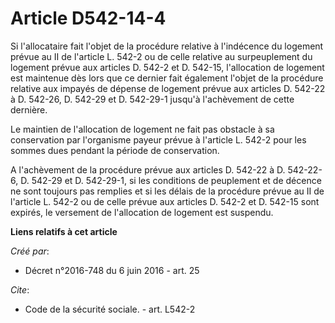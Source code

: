 # Article D542-14-4

Si l'allocataire fait l'objet de la procédure relative à l'indécence du logement prévue au II de l'article L. 542-2 ou de
celle relative au surpeuplement du logement prévue aux articles D. 542-2 et D. 542-15, l'allocation de logement est maintenue
dès lors que ce dernier fait également l'objet de la procédure relative aux impayés de dépense de logement prévue aux
articles D. 542-22 à D. 542-26, D. 542-29 et D. 542-29-1 jusqu'à l'achèvement de cette dernière. 

Le maintien de l'allocation de logement ne fait pas obstacle à sa conservation par l'organisme payeur prévue à l'article L.
542-2 pour les sommes dues pendant la période de conservation. 

A l'achèvement de la procédure prévue aux articles D. 542-22 à D. 542-22-6, D. 542-29 et D. 542-29-1, si les conditions de
peuplement et de décence ne sont toujours pas remplies et si les délais de la procédure prévue au II de l'article L. 542-2 ou
de celle prévue aux articles D. 542-2 et D. 542-15 sont expirés, le versement de l'allocation de logement est suspendu.

**Liens relatifs à cet article**

_Créé par_:

  - Décret n°2016-748 du 6 juin 2016 - art. 25

_Cite_:

  - Code de la sécurité sociale. - art. L542-2
